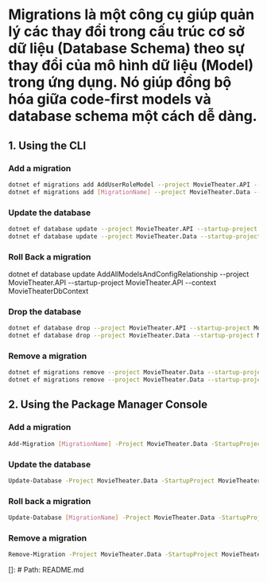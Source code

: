 # Migrations là một công cụ giúp quản lý các thay đổi trong cấu trúc cơ sở dữ liệu (Database Schema) theo sự thay đổi của mô hình dữ liệu (Model) trong ứng dụng. Nó giúp đồng bộ hóa giữa code-first models và database schema một cách dễ dàng.

## 1. Using the CLI

### Add a migration
```bash
dotnet ef migrations add AddUserRoleModel --project MovieTheater.API --startup-project MovieTheater.API --context MovieTheaterDbContext --output-dir Migrations
dotnet ef migrations add [MigrationName] --project MovieTheater.Data --startup-project MovieTheater.API --context StorageDbContext --output-dir Migrations/Storage
```

### Update the database
```bash
dotnet ef database update --project MovieTheater.API --startup-project MovieTheater.API --context MovieTheaterDbContext
dotnet ef database update --project MovieTheater.Data --startup-project MovieTheater.API --context StorageDbContext
```

### Roll Back a migration
dotnet ef database update AddAllModelsAndConfigRelationship --project MovieTheater.API --startup-project MovieTheater.API --context MovieTheaterDbContext
### Drop the database
```bash
dotnet ef database drop --project MovieTheater.API --startup-project MovieTheater.API --context MovieTheaterDbContext
dotnet ef database drop --project MovieTheater.Data --startup-project MovieTheater.API --context StorageDbContext
```

### Remove a migration
```bash
dotnet ef migrations remove --project MovieTheater.Data --startup-project MovieTheater.API --context MovieTheaterDbContext
dotnet ef migrations remove --project MovieTheater.Data --startup-project MovieTheater.API --context StorageDbContext
```

## 2. Using the Package Manager Console
### Add a migration
```bash
Add-Migration [MigrationName] -Project MovieTheater.Data -StartupProject MovieTheater.API -Context MovieTheaterDbContext -OutputDir MovieTheater.Data/Migrations
```

### Update the database
```bash
Update-Database -Project MovieTheater.Data -StartupProject MovieTheater.API -Context MovieTheaterDbContext
```

### Roll back a migration
```bash
Update-Database [MigrationName] -Project MovieTheater.Data -StartupProject MovieTheater.API -Context MovieTheaterDbContext
```

### Remove a migration
```bash
Remove-Migration -Project MovieTheater.Data -StartupProject MovieTheater.API -Context MovieTheaterDbContext
```

[]: # Path: README.md
